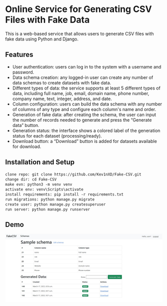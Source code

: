 # Online Service for Generating CSV Files with Fake Data

This is a web-based service that allows users to generate CSV files with fake data using Python and Django.

## Features

* User authentication: users can log in to the system with a username and password.
* Data schema creation: any logged-in user can create any number of data schemas to create datasets with fake data.
* Different types of data: the service supports at least 5 different types of data, including full name, job, email, domain name, phone number, company name, text, integer, address, and date.
* Column configuration: users can build the data schema with any number of columns of any type and configure each column's name and order.
* Generation of fake data: after creating the schema, the user can input the number of records needed to generate and press the “Generate data” button.
* Generation status: the interface shows a colored label of the generation status for each dataset (processing/ready).
* Download button: a “Download” button is added for datasets available for download.

## Installation and Setup

```shell
clone repo: git clone https://github.com/Kev1nXD/Fake-CSV.git
change dir: cd Fake-CSV
make evn: python3 -m venv venv
activate env: venv\Scripts\activate
install requirements: pip install -r requirements.txt
run migrations: python manage.py migrate
create user: python manage.py createsuperuser
run server: python manage.py runserver
```

## Demo

![Website Homepage](demo.jpg)
